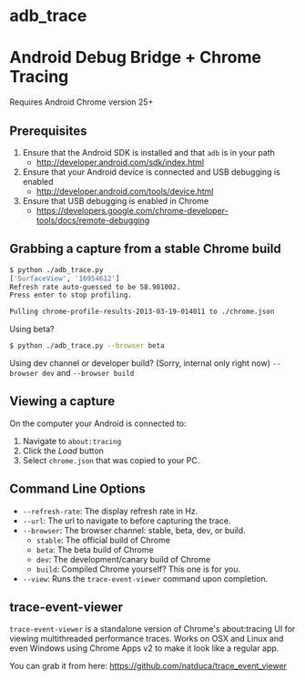 # adb_trace
# Android Debug Bridge + Chrome Tracing

Requires Android Chrome version 25+

## Prerequisites ##

1. Ensure that the Android SDK is installed and that `adb` is in your path
    * http://developer.android.com/sdk/index.html
1. Ensure that your Android device is connected and USB debugging is enabled
    * http://developer.android.com/tools/device.html
1. Ensure that USB debugging is enabled in Chrome
    * https://developers.google.com/chrome-developer-tools/docs/remote-debugging

## Grabbing a capture from a stable Chrome build ##

```sh
$ python ./adb_trace.py
['SurfaceView', '16954612']
Refresh rate auto-guessed to be 58.981002.
Press enter to stop profiling.

Pulling chrome-profile-results-2013-03-19-014011 to ./chrome.json
```

Using beta?

```sh
$ python ./adb_trace.py --browser beta
```

Using dev channel or developer build? (Sorry, internal only right now)
`--browser dev` and `--browser build`


## Viewing a capture ##

On the computer your Android is connected to:

1. Navigate to `about:tracing`
1. Click the *Load* button
1. Select `chrome.json` that was copied to your PC.

## Command Line Options ##

* `--refresh-rate`: The display refresh rate in Hz.
* `--url`: The url to navigate to before capturing the trace. 
* `--browser`: The browser channel: stable, beta, dev, or build.
    * `stable`: The official build of Chrome
    * `beta`: The beta build of Chrome
    * `dev`: The development/canary build of Chrome
    * `build`: Compiled Chrome yourself? This one is for you.
* `--view`: Runs the `trace-event-viewer` command upon completion.

## trace-event-viewer ##

`trace-event-viewer` is a standalone version of Chrome's about:tracing UI
for viewing multithreaded performance traces. Works on OSX and Linux and
even Windows using Chrome Apps v2 to make it look like a regular app.

You can grab it from here: https://github.com/natduca/trace_event_viewer

